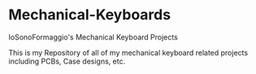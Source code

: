 # Mechanical-Keyboards

IoSonoFormaggio's Mechanical Keyboard Projects

This is my Repository of all of my mechanical keyboard related projects including PCBs, Case designs, etc.
